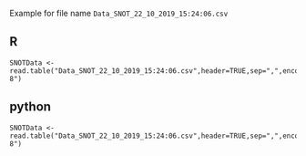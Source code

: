Example for file name `Data_SNOT_22_10_2019_15:24:06.csv`

## R

```
SNOTData <- read.table("Data_SNOT_22_10_2019_15:24:06.csv",header=TRUE,sep=",",encoding="UTF-8") 
```

## python

```
SNOTData <- read.table("Data_SNOT_22_10_2019_15:24:06.csv",header=TRUE,sep=",",encoding="UTF-8") 
```